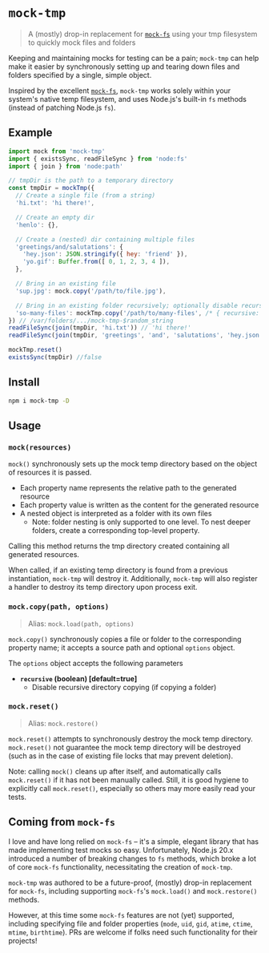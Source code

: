 # `mock-tmp`

> A (mostly) drop-in replacement for [`mock-fs`](https://github.com/tschaub/mock-fs) using your tmp filesystem to quickly mock files and folders

Keeping and maintaining mocks for testing can be a pain; `mock-tmp` can help make it easier by synchronously setting up and tearing down files and folders specified by a single, simple object.

Inspired by the excellent [`mock-fs`](https://github.com/tschaub/mock-fs), `mock-tmp` works solely within your system's native temp filesystem, and uses Node.js's built-in `fs` methods (instead of patching Node.js `fs`).


## Example

```js
import mock from 'mock-tmp'
import { existsSync, readFileSync } from 'node:fs'
import { join } from 'node:path'

// tmpDir is the path to a temporary directory
const tmpDir = mockTmp({
  // Create a single file (from a string)
  'hi.txt': 'hi there!',

  // Create an empty dir
  'henlo': {},

  // Create a (nested) dir containing multiple files
  'greetings/and/salutations': {
    'hey.json': JSON.stringify({ hey: 'friend' }),
    'yo.gif': Buffer.from([ 0, 1, 2, 3, 4 ]),
  },

  // Bring in an existing file
  'sup.jpg': mock.copy('/path/to/file.jpg'),

  // Bring in an existing folder recursively; optionally disable recursion
  'so-many-files': mockTmp.copy('/path/to/many-files', /* { recursive: false } */),
}) // /var/folders/.../mock-tmp-$random_string
readFileSync(join(tmpDir, 'hi.txt')) // 'hi there!'
readFileSync(join(tmpDir, 'greetings', 'and', 'salutations', 'hey.json')) // '{"hey":"friend"}'

mockTmp.reset()
existsSync(tmpDir) //false
```


## Install

```sh
npm i mock-tmp -D
```


## Usage

### `mock(resources)`

`mock()` synchronously sets up the mock temp directory based on the object of resources it is passed.

- Each property name represents the relative path to the generated resource
- Each property value is written as the content for the generated resource
- A nested object is interpreted as a folder with its own files
  - Note: folder nesting is only supported to one level. To nest deeper folders, create a corresponding top-level property.

Calling this method returns the tmp directory created containing all generated resources.

When called, if an existing temp directory is found from a previous instantiation, `mock-tmp` will destroy it. Additionally, `mock-tmp` will also register a handler to destroy its temp directory upon process exit.


### `mock.copy(path, options)`

> Alias: `mock.load(path, options)`

`mock.copy()` synchronously copies a file or folder to the corresponding property name; it accepts a source path and optional `options` object.

The `options` object accepts the following parameters

- **`recursive` (boolean) [default=true]**
  - Disable recursive directory copying (if copying a folder)


### `mock.reset()`

> Alias: `mock.restore()`

`mock.reset()` attempts to synchronously destroy the mock temp directory. `mock.reset()` not guarantee the mock temp directory will be destroyed (such as in the case of existing file locks that may prevent deletion).

Note: calling `mock()` cleans up after itself, and automatically calls `mock.reset()` if it has not been manually called. Still, it is good hygiene to explicitly call `mock.reset()`, especially so others may more easily read your tests.


## Coming from `mock-fs`

I love and have long relied on `mock-fs` – it's a simple, elegant library that has made implementing test mocks so easy. Unfortunately, Node.js 20.x introduced a number of breaking changes to `fs` methods, which broke a lot of core `mock-fs` functionality, necessitating the creation of `mock-tmp`.

`mock-tmp` was authored to be a future-proof, (mostly) drop-in replacement for `mock-fs`, including supporting `mock-fs`'s `mock.load()` and `mock.restore()` methods.

However, at this time some `mock-fs` features are not (yet) supported, including specifying file and folder properties (`mode`, `uid`, `gid`, `atime`, `ctime`, `mtime`, `birthtime`). PRs are welcome if folks need such functionality for their projects!
